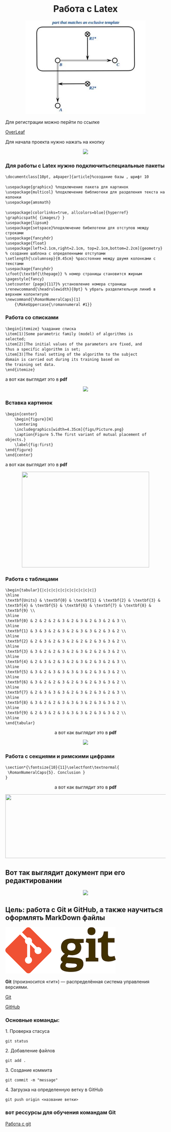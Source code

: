 <h1 align="center"> Работа с Latex</h1>
<p  align="center"><img src="images/zzzzzzzzzzzz.jpg"></p>
Для регистрации можно перйти по ссылке

<a href="https://www.overleaf.com/">OverLeaf</a>

Для начала проекта нужно нажать на кнопку
<p  align="center"><img src="images/10.png" ></p>

### Для работы с Latex нужно подключитьспециальные пакеты
```
\documentclass[10pt, a4paper]{article}%создание базы , шрифт 10

\usepackage{graphicx} %подключение пакета для картинок
\usepackage{multicol} %подключение библиотеки для разделения текста на колонки
\usepackage{amsmath}

\usepackage[colorlinks=true, allcolors=blue]{hyperref}
\graphicspath{ {images/} }
\usepackage{lipsum}
\usepackage{setspace}%подключение бибилотеки для отступов между строками
\usepackage{fancyhdr}
\usepackage{float}
\usepackage[left=2.1cm,right=2.1cm, top=2.1cm,bottom=2.2cm]{geometry} % создание шаблона с определенными отступами
\setlength{\columnsep}{0.45cm} %расстояние между двумя колонками с текстами
\usepackage{fancyhdr}
\cfoot{\textbf{\thepage}} % номер страницы становится жирным
\pagestyle{fancy}
\setcounter {page}{117}% установление номера страницы
\renewcommand{\headrulewidth}{0pt} % убрать разделительную линиб в верхнем колонтитуле
\newcommand{\RomanNumeralCaps}[1]
    {\MakeUppercase{\romannumeral #1}}

```
### Работа со списками
```
\begin{itemize} %задание списка
\item[1)]Some parametric family (model) of algorithms is
selected;
\item[2)]The initial values of the parameters are fixed, and
thus a specific algorithm is set;
\item[3)]The final setting of the algorithm to the subject
domain is carried out during its training based on
the training set data.
\end{itemize}
```
 а вот как выглядит это в **pdf**
 <p  align="center"><img src="images/3.png" ></p>

### Вставка картинок
```
\begin{center}
    \begin{figure}[H]
    \centering
    \includegraphics[width=4.35cm]{figs/Picture.png}
    \caption{Figure 5.The first variant of mutual placement of objects.}
    \label{fig:first}
\end{figure}
\end{center}
```
 а вот как выглядит это в **pdf**

  <p  align="center"><img src="images/4.png" width=400px height=300px></p>

### Работа с таблицами
```
\begin{tabular}{|c|c|c|c|c|c|c|c|c|c|c|}
\hline
\textbf{Units} & \textbf{0} & \textbf{1} & \textbf{2} & \textbf{3} & \textbf{4} & \textbf{5} & \textbf{6} & \textbf{7} & \textbf{8} & \textbf{9} \\
\hline
\textbf{0} & 2 & 2 & 2 & 3 & 2 & 3 & 2 & 3 & 2 & 3 \\
\hline
\textbf{1} & 3 & 3 & 2 & 3 & 2 & 3 & 3 & 2 & 3 & 2 \\
\hline
\textbf{2} & 2 & 3 & 2 & 3 & 2 & 2 & 2 & 3 & 3 & 2 \\
\hline
\textbf{3} & 3 & 2 & 2 & 3 & 2 & 3 & 2 & 2 & 3 & 2 \\
\hline
\textbf{4} & 2 & 3 & 2 & 3 & 2 & 3 & 2 & 3 & 2 & 3 \\
\hline
\textbf{5} & 3 & 2 & 3 & 3 & 3 & 3 & 2 & 3 & 3 & 2 \\
\hline
\textbf{6} & 3 & 2 & 2 & 3 & 2 & 3 & 2 & 3 & 3 & 2 \\
\hline
\textbf{7} & 2 & 3 & 3 & 3 & 2 & 3 & 2 & 3 & 2 & 3 \\
\hline
\textbf{8} & 3 & 2 & 2 & 3 & 3 & 3 & 2 & 3 & 3 & 2 \\
\hline
\textbf{9} & 2 & 3 & 2 & 3 & 3 & 3 & 2 & 3 & 3 & 2 \\
\hline
\end{tabular}
```
 <p align="center"> а вот как выглядит это в <b>pdf</b>
</p>

 <p  align="center"><img src="images/7.png" ></p>

 ### Работа с секциями  и римскими цифрами
 ```
 \section*{\fontsize{10}{11}\selectfont\textnormal{
  \RomanNumeralCaps{5}. Conclusion }
}
```
<p align="center"> а вот как выглядит это в <b>pdf</b>
</p>
 <p  align="center"><img src="images/25.png" width=700px height=200px ></p>
 
 ## Вот так выглядит документ при его редактировании
  <p  align="center"><img src="images/21.png"  ></p>

## Цель: работа с Git и GitHub, а также научиться оформлять MarkDown  файлы

 <p  ><img src="images/555.png"  ></p>
 <p><b>Git</b> (произносится «гит») — распределённая система управления версиями.</p>

 [Git](https://git-scm.com/)

 <a href="https://github.com/">GitHub</a>
 
 ### Основные команды:

<p>1. Проверка стасуса</p>

 ```
 git status
 ```
<p>2. Добавление файлов</p>

```
git add .
```
<p>3. Создание коммита</p>

```
git commit -m "message"
```
<p>4. Загрузка на определенную ветку в GitHub</p>

```
git push origin <название ветки>
```
### вот рессурсы для обучения командам Git
<a href="https://habr.com/ru/articles/541258/">Работа с git</a>
